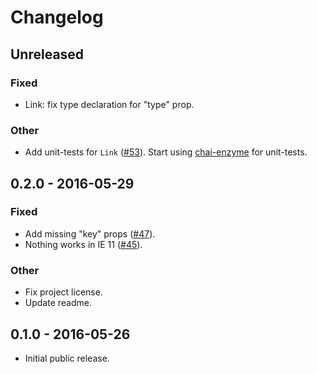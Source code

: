 # Changelog

## Unreleased

### Fixed

* Link: fix type declaration for "type" prop.

### Other

* Add unit-tests for `Link` ([#53](https://github.com/narqo/react-islands/pull/53)).
  Start using [chai-enzyme](https://www.npmjs.com/package/chai-enzyme) for unit-tests.

## 0.2.0 - 2016-05-29

### Fixed

* Add missing "key" props ([#47](https://github.com/narqo/react-islands/issues/47)).
* Nothing works in IE 11 ([#45](https://github.com/narqo/react-islands/issues/45)).

### Other

* Fix project license.
* Update readme.

## 0.1.0 - 2016-05-26

* Initial public release.
